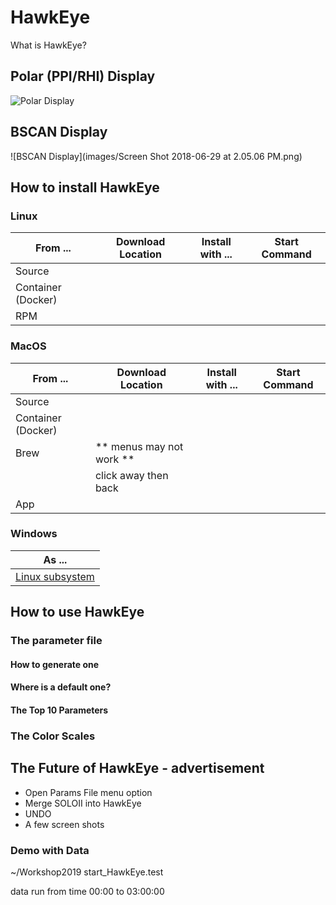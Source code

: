 # HawkEye
What is HawkEye?

## Polar (PPI/RHI) Display
![Polar Display](images/Screen_Shot_2018-05-01_at_4.35.34_PM.png)

## BSCAN Display
![BSCAN Display](images/Screen Shot 2018-06-29 at 2.05.06 PM.png)

## How to install HawkEye
### Linux
| From ... | Download Location | Install with ... | Start Command |
|----------|-------------------|------------------|---------------|
| Source   | | | |
| Container (Docker) | | | |
| RPM | | | |


### MacOS
| From ... | Download Location | Install with ... | Start Command |
|----------|-------------------|------------------|---------------|
| Source   | | | |
| Container (Docker) | | | |
| Brew | ** menus may not work ** | | |
|      | click away then back     | | |
| App | | | |


### Windows
| As ... |
|----------|
|[Linux subsystem](https://github.com/NCAR/lrose-core/issues/61) |


## How to use HawkEye
### The parameter file
#### How to generate one
#### Where is a default one?
#### The Top 10 Parameters

### The Color Scales


## The Future of HawkEye - advertisement

* Open Params File menu option
* Merge SOLOII into HawkEye
* UNDO 
* A few screen shots

### Demo with Data
~/Workshop2019
start_HawkEye.test  

data run from time 00:00 to 03:00:00
